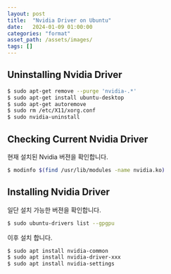 ```yaml
---
layout: post
title:  "Nvidia Driver on Ubuntu"
date:   2024-01-09 01:00:00
categories: "format"
asset_path: /assets/images/
tags: []
---
```


## Uninstalling Nvidia Driver

```bash
$ sudo apt-get remove --purge 'nvidia-.*'
$ sudo apt-get install ubuntu-desktop
$ sudo apt-get autoremove
$ sudo rm /etc/X11/xorg.conf
$ sudo nvidia-uninstall
```

## Checking Current Nvidia Driver

현재 설치된 Nvidia 버젼을 확인합니다.

```bash
$ modinfo $(find /usr/lib/modules -name nvidia.ko)
```

## Installing Nvidia Driver 

일단 설치 가능한 버젼을 확인합니다. 
```bash
$ sudo ubuntu-drivers list --gpgpu
```

이후 설치 합니다. 

```bash
$ sudo apt install nvidia-common
$ sudo apt install nvidia-driver-xxx
$ sudo apt install nvidia-settings
```
